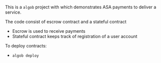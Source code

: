 This is a `algob` project with which demonstrates ASA payments to deliver a service.

The code consist of escrow contract and a stateful contract
- Escrow is used to receive payments
- Stateful contract keeps track of registration of a user account

To deploy contracts:

  - `algob deploy`